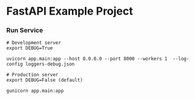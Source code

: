 # FastAPI Example Project


### Run Service

```shell
# Development server
export DEBUG=True

uvicorn app.main:app --host 0.0.0.0 --port 8000 --workers 1  --log-config loggers-debug.json

# Production server
export DEBUG=False (default)

gunicorn app.main:app
```
